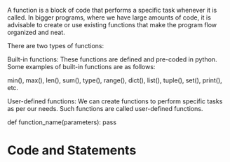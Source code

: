 A function is a block of code that performs a specific task whenever it is called. In bigger programs, where we have large amounts of code, it is advisable to create or use existing functions that make the program flow organized and neat.

There are two types of functions:

Built-in functions: These functions are defined and pre-coded in python. Some examples of built-in functions are as follows:

min(), max(), len(), sum(), type(), range(), dict(), list(), tuple(), set(), print(), etc.


User-defined functions: We can create functions to perform specific tasks as per our needs. Such functions are called user-defined functions.

def function_name(parameters):
  pass
  # Code and Statements

 
